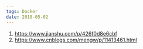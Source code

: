 ```yaml
---
tags: Docker
date: 2018-05-02
---
```


1. https://www.jianshu.com/p/426f0d8e6cbf
2. https://www.cnblogs.com/mengw/p/11413461.html